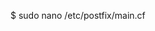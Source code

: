 <!-- layout:code post: 1960-09-24-smtp-installation_installing-postfix -->


$ sudo nano /etc/postfix/main.cf
